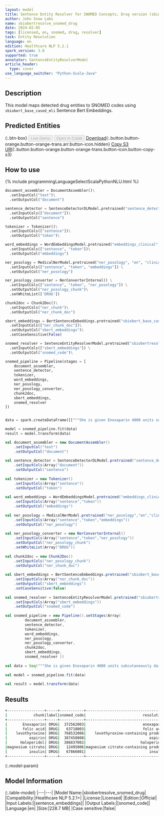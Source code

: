```yaml
---
layout: model
title: Sentence Entity Resolver for SNOMED Concepts, Drug version (sbiobert_base_cased_mli embeddings)
author: John Snow Labs
name: sbiobertresolve_snomed_drug
date: 2024-02-05
tags: [licensed, en, snomed, drug, resolver]
task: Entity Resolution
language: en
edition: Healthcare NLP 5.2.1
spark_version: 3.0
supported: true
annotator: SentenceEntityResolverModel
article_header:
  type: cover
use_language_switcher: "Python-Scala-Java"
---
```


## Description

This model maps detected drug entities to SNOMED codes using `sbiobert_base_cased_mli` Sentence Bert Embeddings.

## Predicted Entities



{:.btn-box}
<button class="button button-orange" disabled>Live Demo</button>
<button class="button button-orange" disabled>Open in Colab</button>
[Download](https://s3.amazonaws.com/auxdata.johnsnowlabs.com/clinical/models/sbiobertresolve_snomed_drug_en_5.2.1_3.0_1707136788526.zip){:.button.button-orange.button-orange-trans.arr.button-icon.hidden}
[Copy S3 URI](s3://auxdata.johnsnowlabs.com/clinical/models/sbiobertresolve_snomed_drug_en_5.2.1_3.0_1707136788526.zip){:.button.button-orange.button-orange-trans.button-icon.button-copy-s3}

## How to use



<div class="tabs-box" markdown="1">
{% include programmingLanguageSelectScalaPythonNLU.html %}
  
```python
document_assembler = DocumentAssembler()\
  .setInputCol("text")\
  .setOutputCol("document")

sentence_detector = SentenceDetectorDLModel.pretrained("sentence_detector_dl_healthcare", "en", "clinical/models")\
  .setInputCols(["document"])\
  .setOutputCol("sentence")

tokenizer = Tokenizer()\
  .setInputCols(["sentence"])\
  .setOutputCol("token")\

word_embeddings = WordEmbeddingsModel.pretrained("embeddings_clinical", "en", "clinical/models")\
  .setInputCols(["sentence", "token"])\
  .setOutputCol("embeddings")

ner_posology = MedicalNerModel.pretrained("ner_posology", "en", "clinical/models") \
  .setInputCols(["sentence", "token", "embeddings"]) \
  .setOutputCol("ner_posology")

ner_posology_converter = NerConverterInternal() \
  .setInputCols(["sentence", "token", "ner_posology"]) \
  .setOutputCol("ner_posology_chunk")\
  .setWhiteList(['DRUG'])

chunk2doc = Chunk2Doc()\
  .setInputCols("ner_chunk")\
  .setOutputCol("ner_chunk_doc")

sbert_embeddings = BertSentenceEmbeddings.pretrained("sbiobert_base_cased_mli","en","clinical/models")\
  .setInputCols(["ner_chunk_doc"])\
  .setOutputCol("sbert_embeddings")\
  .setCaseSensitive(False)

snomed_resolver = SentenceEntityResolverModel.pretrained("sbiobertresolve_snomed_drug", "en", "clinical/models") \
  .setInputCols(["sbert_embeddings"]) \
  .setOutputCol("snomed_code")\

snomed_pipeline = Pipeline(stages = [
    document_assembler,
    sentence_detector,
    tokenizer,
    word_embeddings,
    ner_posology,
    ner_posology_converter,
    chunk2doc,
    sbert_embeddings,
    snomed_resolver
])


data = spark.createDataFrame([["""She is given Enoxaparin 4000 units subcutaneously daily, folic acid 1 mg daily, levothyroxine 0.1 mg p.o. daily, aspirin 81 mg daily, Haloperidol 150 mg p.o. t.i.d., magnesium citrate 1 bottle p.o. p.r.n., sliding scale coverage insulin."""]]).toDF("text")

model = snomed_pipeline.fit(data)
result = model.transform(data)
```
```scala
val document_assembler = new DocumentAssembler()
    .setInputCol("text")
    .setOutputCol("document")
    
val sentence_detector = SentenceDetectorDLModel.pretrained("sentence_detector_dl_healthcare","en","clinical/models")
    .setInputCols(Array("document"))
    .setOutputCol("sentence")
    
val tokenizer = new Tokenizer()
    .setInputCols(Array("sentence"))
    .setOutputCol("token")
    
val word_embeddings = WordEmbeddingsModel.pretrained("embeddings_clinical","en","clinical/models")
    .setInputCols(Array("sentence","token"))
    .setOutputCol("embeddings")
    
val ner_posology = MedicalNerModel.pretrained("ner_posology","en","clinical/models")
    .setInputCols(Array("sentence","token","embeddings"))
    .setOutputCol("ner_posology")
    
val ner_posology_converter = new NerConverterInternal()
    .setInputCols(Array("sentence","token","ner_posology"))
    .setOutputCol("ner_posology_chunk")
    .setWhiteList(Array("DRUG"))
    
val chunk2doc = new Chunk2Doc()
    .setInputCols("ner_posology_chunk")
    .setOutputCol("ner_chunk_doc")
    
val sbert_embeddings = BertSentenceEmbeddings.pretrained("sbiobert_base_cased_mli","en","clinical/models")
    .setInputCols(Array("ner_chunk_doc"))
    .setOutputCol("sbert_embeddings")
    .setCaseSensitive(false)
    
val snomed_resolver = SentenceEntityResolverModel.pretrained("sbiobertresolve_snomed_drug","en","clinical/models")
    .setInputCols(Array("sbert_embeddings"))
    .setOutputCol("snomed_code")
    
val snomed_pipeline = new Pipeline().setStages(Array( 
         document_assembler, 
         sentence_detector, 
         tokenizer, 
         word_embeddings, 
         ner_posology, 
         ner_posology_converter, 
         chunk2doc, 
         sbert_embeddings, 
         snomed_resolver ))
    
val data = Seq("""She is given Enoxaparin 4000 units subcutaneously daily, folic acid 1 mg daily,levothyroxine 0.1 mg p.o. daily,aspirin 81 mg daily, Haloperidol 150 mg p.o. t.i.d.,magnesium citrate 1 bottle p.o. p.r.n.,sliding scale coverage insulin.""").toDF("text")
    
val model = snomed_pipeline.fit(data)
    
val result = model.transform(data)
```
</div>

## Results

```bash
+-----------------+-----+-----------+------------------------------------+--------------------------------------------------+--------------------------------------------------+
|            chunk|label|snomed_code|                          resolution|                                         all_codes|                                   all_resolutions|
+-----------------+-----+-----------+------------------------------------+--------------------------------------------------+--------------------------------------------------+
|       Enoxaparin| DRUG|  372562003|                          enoxaparin|372562003:::108983001:::108984007:::421012002::...|enoxaparin:::enoxaparin sodium:::enoxaparin-con...|
|       folic acid| DRUG|   63718003|                          folic acid|63718003:::6247001:::226316008:::432165000:::43...|folic acid:::folic acid-containing product:::fo...|
|    levothyroxine| DRUG|  768532006|    levothyroxine-containing product|768532006:::126202002:::768531004:::101938009::...|levothyroxine-containing product:::levothyroxin...|
|          aspirin| DRUG|  387458008|                             aspirin|387458008:::7947003:::411561009:::426365001:::9...|aspirin:::aspirin-containing product:::aspirin ...|
|      Haloperidol| DRUG|  386837002|                         haloperidol|386837002:::10756001:::386531008:::412197008:::...|haloperidol:::haloperidol-containing product:::...|
|magnesium citrate| DRUG|   12495006|magnesium citrate-containing product|12495006:::387401007:::387117008:::387202002:::...|magnesium citrate-containing product:::magnesiu...|
|          insulin| DRUG|   67866001|                             insulin|67866001:::325072002:::414515005:::39487003:::4...|insulin:::insulin aspart:::insulin detemir:::in...|
+-----------------+-----+-----------+------------------------------------+--------------------------------------------------+--------------------------------------------------+
```

{:.model-param}
## Model Information

{:.table-model}
|---|---|
|Model Name:|sbiobertresolve_snomed_drug|
|Compatibility:|Healthcare NLP 5.2.1+|
|License:|Licensed|
|Edition:|Official|
|Input Labels:|[sentence_embeddings]|
|Output Labels:|[snomed_code]|
|Language:|en|
|Size:|228.7 MB|
|Case sensitive:|false|
